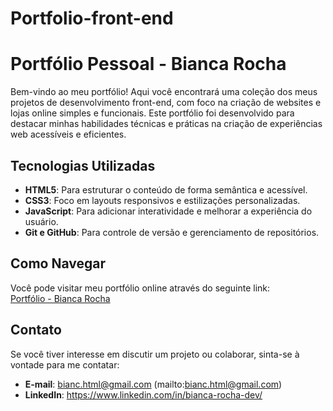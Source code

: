# Portfolio-front-end

# Portfólio Pessoal - Bianca Rocha

Bem-vindo ao meu portfólio! Aqui você encontrará uma coleção dos meus projetos de desenvolvimento front-end, com foco na criação de websites e lojas online simples e funcionais. Este portfólio foi desenvolvido para destacar minhas habilidades técnicas e práticas na criação de experiências web acessíveis e eficientes.

## Tecnologias Utilizadas

- **HTML5**: Para estruturar o conteúdo de forma semântica e acessível.
- **CSS3**: Foco em layouts responsivos e estilizações personalizadas.
- **JavaScript**: Para adicionar interatividade e melhorar a experiência do usuário.
- **Git e GitHub**: Para controle de versão e gerenciamento de repositórios.

## Como Navegar

Você pode visitar meu portfólio online através do seguinte link:  
[Portfólio - Bianca Rocha](https://portfolio-front-end-rosy.vercel.app/)

## Contato

Se você tiver interesse em discutir um projeto ou colaborar, sinta-se à vontade para me contatar:

- **E-mail**: bianc.html@gmail.com (mailto:bianc.html@gmail.com)
- **LinkedIn**: https://www.linkedin.com/in/bianca-rocha-dev/
